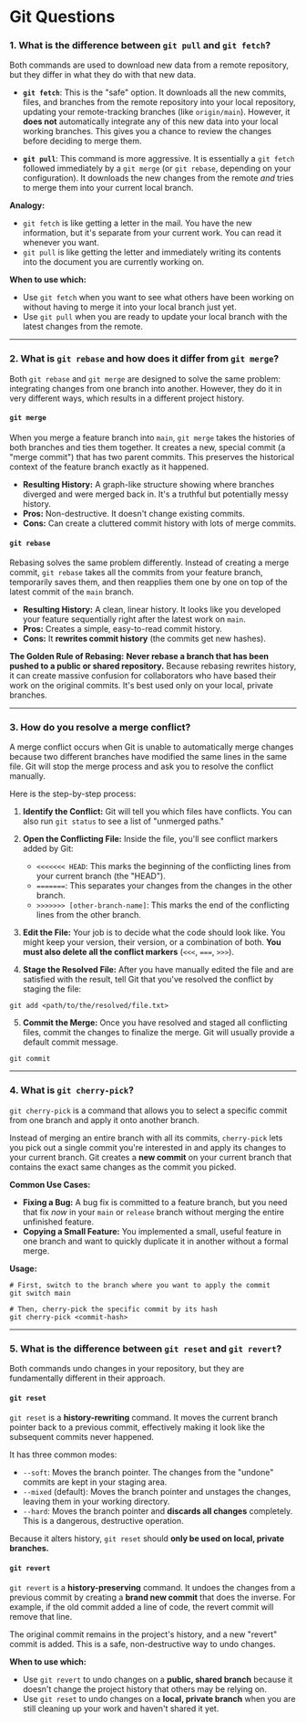 # Git Questions

### 1. What is the difference between `git pull` and `git fetch`?

Both commands are used to download new data from a remote repository, but they differ in what they do with that new data.

*   **`git fetch`**: This is the "safe" option. It downloads all the new commits, files, and branches from the remote repository into your local repository, updating your remote-tracking branches (like `origin/main`). However, it **does not** automatically integrate any of this new data into your local working branches. This gives you a chance to review the changes before deciding to merge them.

*   **`git pull`**: This command is more aggressive. It is essentially a `git fetch` followed immediately by a `git merge` (or `git rebase`, depending on your configuration). It downloads the new changes from the remote *and* tries to merge them into your current local branch.

**Analogy:**
*   `git fetch` is like getting a letter in the mail. You have the new information, but it's separate from your current work. You can read it whenever you want.
*   `git pull` is like getting the letter and immediately writing its contents into the document you are currently working on.

**When to use which:**
*   Use `git fetch` when you want to see what others have been working on without having to merge it into your local branch just yet.
*   Use `git pull` when you are ready to update your local branch with the latest changes from the remote.

---

### 2. What is `git rebase` and how does it differ from `git merge`?

Both `git rebase` and `git merge` are designed to solve the same problem: integrating changes from one branch into another. However, they do it in very different ways, which results in a different project history.

#### `git merge`
When you merge a feature branch into `main`, `git merge` takes the histories of both branches and ties them together. It creates a new, special commit (a "merge commit") that has two parent commits. This preserves the historical context of the feature branch exactly as it happened.

*   **Resulting History:** A graph-like structure showing where branches diverged and were merged back in. It's a truthful but potentially messy history.
*   **Pros:** Non-destructive. It doesn't change existing commits.
*   **Cons:** Can create a cluttered commit history with lots of merge commits.

#### `git rebase`
Rebasing solves the same problem differently. Instead of creating a merge commit, `git rebase` takes all the commits from your feature branch, temporarily saves them, and then reapplies them one by one on top of the latest commit of the `main` branch.

*   **Resulting History:** A clean, linear history. It looks like you developed your feature sequentially right after the latest work on `main`.
*   **Pros:** Creates a simple, easy-to-read commit history.
*   **Cons:** It **rewrites commit history** (the commits get new hashes).

**The Golden Rule of Rebasing:**
**Never rebase a branch that has been pushed to a public or shared repository.** Because rebasing rewrites history, it can create massive confusion for collaborators who have based their work on the original commits. It's best used only on your local, private branches.

---

### 3. How do you resolve a merge conflict?

A merge conflict occurs when Git is unable to automatically merge changes because two different branches have modified the same lines in the same file. Git will stop the merge process and ask you to resolve the conflict manually.

Here is the step-by-step process:

1.  **Identify the Conflict:** Git will tell you which files have conflicts. You can also run `git status` to see a list of "unmerged paths."

2.  **Open the Conflicting File:** Inside the file, you'll see conflict markers added by Git:
    *   `<<<<<<< HEAD`: This marks the beginning of the conflicting lines from your current branch (the "HEAD").
    *   `=======`: This separates your changes from the changes in the other branch.
    *   `>>>>>>> [other-branch-name]`: This marks the end of the conflicting lines from the other branch.

3.  **Edit the File:** Your job is to decide what the code should look like. You might keep your version, their version, or a combination of both. **You must also delete all the conflict markers** (`<<<`, `===`, `>>>`).

4.  **Stage the Resolved File:** After you have manually edited the file and are satisfied with the result, tell Git that you've resolved the conflict by staging the file:
```shell script
git add <path/to/the/resolved/file.txt>
```


5.  **Commit the Merge:** Once you have resolved and staged all conflicting files, commit the changes to finalize the merge. Git will usually provide a default commit message.
```shell script
git commit
```


---

### 4. What is `git cherry-pick`?

`git cherry-pick` is a command that allows you to select a specific commit from one branch and apply it onto another branch.

Instead of merging an entire branch with all its commits, `cherry-pick` lets you pick out a single commit you're interested in and apply its changes to your current branch. Git creates a **new commit** on your current branch that contains the exact same changes as the commit you picked.

**Common Use Cases:**
*   **Fixing a Bug:** A bug fix is committed to a feature branch, but you need that fix *now* in your `main` or `release` branch without merging the entire unfinished feature.
*   **Copying a Small Feature:** You implemented a small, useful feature in one branch and want to quickly duplicate it in another without a formal merge.

**Usage:**
```shell script
# First, switch to the branch where you want to apply the commit
git switch main

# Then, cherry-pick the specific commit by its hash
git cherry-pick <commit-hash>
```


---

### 5. What is the difference between `git reset` and `git revert`?

Both commands undo changes in your repository, but they are fundamentally different in their approach.

#### `git reset`
`git reset` is a **history-rewriting** command. It moves the current branch pointer back to a previous commit, effectively making it look like the subsequent commits never happened.

It has three common modes:
*   `--soft`: Moves the branch pointer. The changes from the "undone" commits are kept in your staging area.
*   `--mixed` (default): Moves the branch pointer and unstages the changes, leaving them in your working directory.
*   `--hard`: Moves the branch pointer and **discards all changes** completely. This is a dangerous, destructive operation.

Because it alters history, `git reset` should **only be used on local, private branches.**

#### `git revert`
`git revert` is a **history-preserving** command. It undoes the changes from a previous commit by creating a **brand new commit** that does the inverse. For example, if the old commit added a line of code, the revert commit will remove that line.

The original commit remains in the project's history, and a new "revert" commit is added. This is a safe, non-destructive way to undo changes.

**When to use which:**
*   Use `git revert` to undo changes on a **public, shared branch** because it doesn't change the project history that others may be relying on.
*   Use `git reset` to undo changes on a **local, private branch** when you are still cleaning up your work and haven't shared it yet.